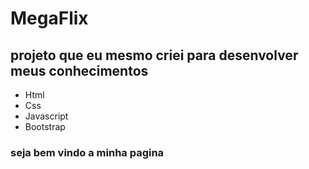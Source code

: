 # MegaFlix
## projeto que eu mesmo criei para desenvolver meus conhecimentos
- Html 
- Css
- Javascript
- Bootstrap
### seja bem vindo a minha pagina 
